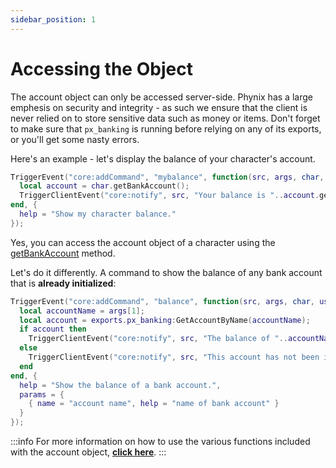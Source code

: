 ```yaml
---
sidebar_position: 1
---
```


# Accessing the Object

The account object can only be accessed server-side. Phynix has a large emphesis on security and integrity - as such we ensure that the client is never relied on to store sensitive data such as money or items. Don't forget to make sure that `px_banking` is running before relying on any of its exports, or you'll get some nasty errors.

Here's an example - let's display the balance of your character's account.

```lua title="server/main.lua"
TriggerEvent("core:addCommand", "mybalance", function(src, args, char, user)
  local account = char.getBankAccount();
  TriggerClientEvent("core:notify", src, "Your balance is "..account.get("balance"));
end, {
  help = "Show my character balance."
});
```

Yes, you can access the account object of a character using the [getBankAccount](/docs/characters/class/methods#getbankaccount) method. 

Let's do it differently. A command to show the balance of any bank account that is **already initialized**:

```lua title="server/main.lua"
TriggerEvent("core:addCommand", "balance", function(src, args, char, user)
  local accountName = args[1];
  local account = exports.px_banking:GetAccountByName(accountName);
  if account then
    TriggerClientEvent("core:notify", src, "The balance of "..accountName.." is "..account.get("balance"));
  else
    TriggerClientEvent("core:notify", src, "This account has not been initialized.");
  end
end, {
  help = "Show the balance of a bank account.",
  params = {
    { name = "account name", help = "name of bank account" }
  }
});
```

:::info 
For more information on how to use the various functions included with the account object, **[click here](methods)**.
:::
